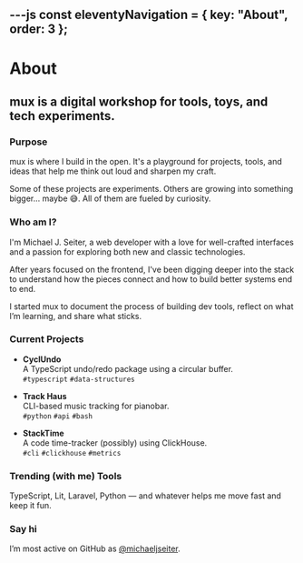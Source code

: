 ---js
const eleventyNavigation = {
	key: "About",
	order: 3
};
---
# About

## mux is a digital workshop for tools, toys, and tech experiments.

### Purpose

mux is where I build in the open. It's a playground for projects, tools, and ideas that help me think out loud and sharpen my craft.

Some of these projects are experiments. Others are growing into something bigger… maybe 😅. All of them are fueled by curiosity.

### Who am I?

I'm Michael J. Seiter, a web developer with a love for well-crafted interfaces and a passion for exploring both new and classic technologies.  

After years focused on the frontend, I've been digging deeper into the stack to understand how the pieces connect and how to build better systems end to end.

I started mux to document the process of building dev tools, reflect on what I’m learning, and share what sticks.

### Current Projects

- **CyclUndo**  
  A TypeScript undo/redo package using a circular buffer.  
  `#typescript` `#data-structures`

- **Track Haus**  
  CLI-based music tracking for pianobar.  
  `#python` `#api` `#bash`

- **StackTime**  
  A code time-tracker (possibly) using ClickHouse.  
  `#cli` `#clickhouse` `#metrics`


### Trending (with me) Tools

TypeScript, Lit, Laravel, Python — and whatever helps me move fast and keep it fun.


### Say hi

I’m most active on GitHub as [@michaeljseiter](https://github.com/michaeljseiter).